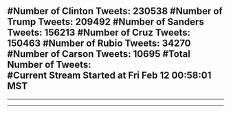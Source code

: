 #Number of Clinton Tweets: 230538
#Number of Trump Tweets: 209492
#Number of Sanders Tweets: 156213
#Number of Cruz Tweets: 150463
#Number of Rubio Tweets: 34270
#Number of Carson Tweets: 10695
#Total Number of Tweets:  
#Current Stream Started at Fri Feb 12 00:58:01 MST
---
---
---
